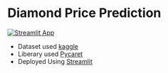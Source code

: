 # Diamond Price Prediction

[![Streamlit App](https://static.streamlit.io/badges/streamlit_badge_black_white.svg)](https://share.streamlit.io/harsh204016/diamond-price-prediction/main/app.py)



* Dataset used [kaggle](https://www.kaggle.com/shivam2503/diamonds)
* Liberary used [Pycaret](https://towardsdatascience.com/build-with-pycaret-deploy-with-fastapi-333c710dc786) 
* Deployed Using [Streamlit](https://share.streamlit.io/)
